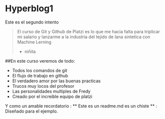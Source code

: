 # Hyperblog1
Este es el segundo intento
>El curso de Git y Github de Platzi es lo que me hacia falta para triplicar mi salario y lanzarme a la industria del tejido de lana sintetica con Machine Lerning
>- niñita

##En este curso veremos de todo:
* Todos los comandos de git
* El flujo de trabajo en github
* El verdadero amor por las buenas practicas
* Trucos muy locos del profesor
* Las personalidades multiples de Fredy
* Creado por el increible equipo de platzi


Y como un amable recordatorio : ** Este es un readme.md es un chiste ** : Diseñado para el ejemplo.
